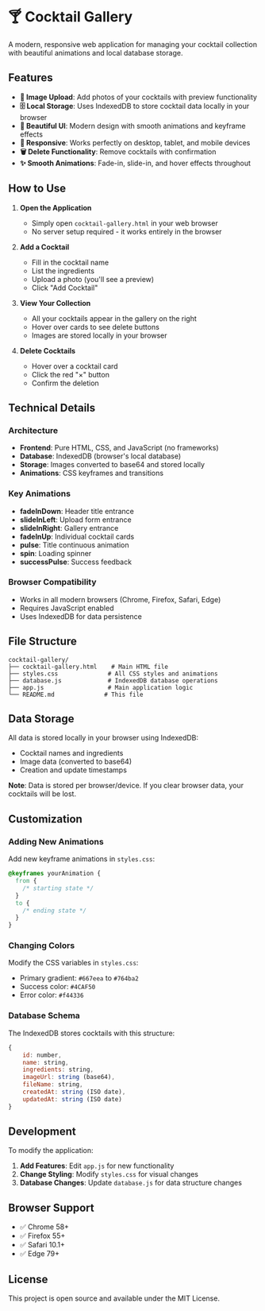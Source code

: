 # 🍸 Cocktail Gallery

A modern, responsive web application for managing your cocktail collection with beautiful animations and local database storage.

## Features

- **📸 Image Upload**: Add photos of your cocktails with preview functionality
- **🗄️ Local Storage**: Uses IndexedDB to store cocktail data locally in your browser
- **🎨 Beautiful UI**: Modern design with smooth animations and keyframe effects
- **📱 Responsive**: Works perfectly on desktop, tablet, and mobile devices
- **🗑️ Delete Functionality**: Remove cocktails with confirmation
- **✨ Smooth Animations**: Fade-in, slide-in, and hover effects throughout

## How to Use

1. **Open the Application**

   - Simply open `cocktail-gallery.html` in your web browser
   - No server setup required - it works entirely in the browser

2. **Add a Cocktail**

   - Fill in the cocktail name
   - List the ingredients
   - Upload a photo (you'll see a preview)
   - Click "Add Cocktail"

3. **View Your Collection**

   - All your cocktails appear in the gallery on the right
   - Hover over cards to see delete buttons
   - Images are stored locally in your browser

4. **Delete Cocktails**
   - Hover over a cocktail card
   - Click the red "×" button
   - Confirm the deletion

## Technical Details

### Architecture

- **Frontend**: Pure HTML, CSS, and JavaScript (no frameworks)
- **Database**: IndexedDB (browser's local database)
- **Storage**: Images converted to base64 and stored locally
- **Animations**: CSS keyframes and transitions

### Key Animations

- **fadeInDown**: Header title entrance
- **slideInLeft**: Upload form entrance
- **slideInRight**: Gallery entrance
- **fadeInUp**: Individual cocktail cards
- **pulse**: Title continuous animation
- **spin**: Loading spinner
- **successPulse**: Success feedback

### Browser Compatibility

- Works in all modern browsers (Chrome, Firefox, Safari, Edge)
- Requires JavaScript enabled
- Uses IndexedDB for data persistence

## File Structure

```
cocktail-gallery/
├── cocktail-gallery.html    # Main HTML file
├── styles.css              # All CSS styles and animations
├── database.js             # IndexedDB database operations
├── app.js                  # Main application logic
└── README.md              # This file
```

## Data Storage

All data is stored locally in your browser using IndexedDB:

- Cocktail names and ingredients
- Image data (converted to base64)
- Creation and update timestamps

**Note**: Data is stored per browser/device. If you clear browser data, your cocktails will be lost.

## Customization

### Adding New Animations

Add new keyframe animations in `styles.css`:

```css
@keyframes yourAnimation {
  from {
    /* starting state */
  }
  to {
    /* ending state */
  }
}
```

### Changing Colors

Modify the CSS variables in `styles.css`:

- Primary gradient: `#667eea` to `#764ba2`
- Success color: `#4CAF50`
- Error color: `#f44336`

### Database Schema

The IndexedDB stores cocktails with this structure:

```javascript
{
    id: number,
    name: string,
    ingredients: string,
    imageUrl: string (base64),
    fileName: string,
    createdAt: string (ISO date),
    updatedAt: string (ISO date)
}
```

## Development

To modify the application:

1. **Add Features**: Edit `app.js` for new functionality
2. **Change Styling**: Modify `styles.css` for visual changes
3. **Database Changes**: Update `database.js` for data structure changes

## Browser Support

- ✅ Chrome 58+
- ✅ Firefox 55+
- ✅ Safari 10.1+
- ✅ Edge 79+

## License

This project is open source and available under the MIT License.
